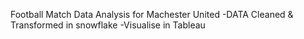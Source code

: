 Football Match Data Analysis for Machester United 
-DATA Cleaned & Transformed in snowflake
-Visualise in Tableau
